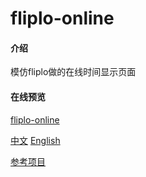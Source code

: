 # fliplo-online

#### 介绍
模仿fliplo做的在线时间显示页面

#### 在线预览

[fliplo-online](https://zwinds.gitee.io/fliplo-online/)

[中文](https://gitee.com/zwinds/fliplo-online/blob/master/README.md)    [English](https://gitee.com/zwinds/fliplo-online/blob/master/README.en.md) 

[参考项目](https://github.com/Yuezi32/flipClock)